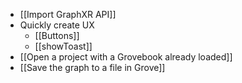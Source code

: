 - [[Import GraphXR API]]
- Quickly create UX
	- [[Buttons]]
	- [[showToast]]
- [[Open a project with a Grovebook already loaded]]
- [[Save the graph to a file in Grove]]
